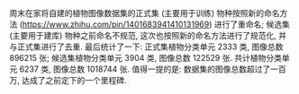 周末在家将自建的植物图像数据集的正式集 (主要用于训练) 物种按照新的命名方法 (https://www.zhihu.com/pin/1401683941410131969) 进行了重命名; 候选集 (主要用于建库) 物种之前命名不规范, 这次也按照新的命名方法进行了规范化, 并与正式集进行了去重. 最后统计了一下: 正式集植物分类单元 2333 类, 图像总数 896215 张; 候选集植物分类单元 3904 类, 图像总数 122529 张. 共计植物分类单元 6237 类, 图像总数 1018744 张. 值得一提的是: 数据集的图像总数超过了一百万, 达成了之前定下的一个里程碑.
